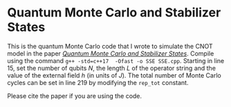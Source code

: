 # Quantum Monte Carlo and Stabilizer States

This is the quantum Monte Carlo code that I wrote to simulate the CNOT model in the paper [*Quantum Monte Carlo and Stabilizer States*](https://arxiv.org/abs/2408.09978). Compile using the command
`g++ -std=c++17  -Ofast -o SSE SSE.cpp`. Starting in line 15, set the number of qubits $N$, the length $L$ of the operator string and the value of the external field $h$ (in units of $J$). 
The total number of Monte Carlo cycles can be set in line 219 by modifying the `rep_tot` constant.

Please cite the paper if you are using the code.
